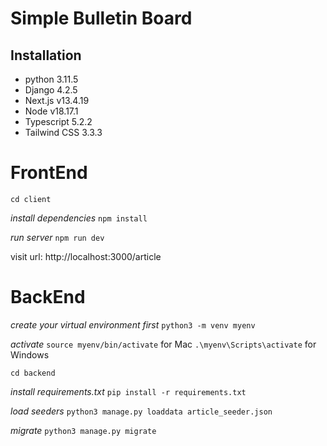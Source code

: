 # Simple Bulletin Board #
## Installation ##
* python 3.11.5
* Django 4.2.5
* Next.js v13.4.19
* Node v18.17.1
* Typescript 5.2.2
* Tailwind CSS 3.3.3



# FrontEnd #
`cd client`

_install dependencies_
`npm install`

_run server_
`npm run dev`

visit url: http://localhost:3000/article


# BackEnd #
_create your virtual environment first_
`python3 -m venv myenv` 

_activate_
`source myenv/bin/activate` for Mac
`.\myenv\Scripts\activate` for Windows

`cd backend` 

_install requirements.txt_
`pip install -r requirements.txt` 

_load seeders_
`python3 manage.py loaddata article_seeder.json`

_migrate_
`python3 manage.py migrate`



